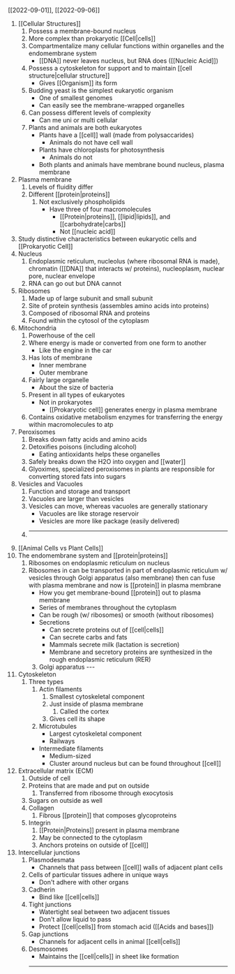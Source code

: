 [[2022-09-01]], [[2022-09-06]]
1. [[Cellular Structures]]
	1. Possess a membrane-bound nucleus
	2. More complex than prokaryotic [[Cell|cells]]
	3. Compartmentalize many cellular functions within organelles and the endomembrane system
		- [[DNA]] never leaves nucleus, but RNA does ([[Nucleic Acid]])
	4. Possess a cytoskeleton for support and to maintain [[cell structure|cellular structure]]
		- Gives [[Organism]] its form
	5. Budding yeast is the simplest eukaryotic organism
		- One of smallest genomes
		- Can easily see the membrane-wrapped organelles
	6. Can possess different levels of complexity
		- Can me uni or multi cellular
	7. Plants and animals are both eukaryotes
		- Plants have a [[cell]] wall (made from polysaccarides)
			- Animals do not have cell wall
		 - Plants have chloroplasts for photosynthesis
			 - Animals do not
		- Both plants and animals have membrane bound nucleus, plasma membrane
2. Plasma membrane
	1. Levels of fluidity differ
	2. Different [[protein|proteins]]
		1. Not exclusively phospholipids
			- Have three of four macromolecules 
				- [[Protein|proteins]], [[lipid|lipids]], and [[carbohydrate|carbs]]
				- Not [[nucleic acid]]
3. Study distinctive characteristics between eukaryotic cells and [[Prokaryotic Cell]]
4. Nucleus
	1. Endoplasmic reticulum, nucleolus (where ribosomal RNA is made), chromatin ([[DNA]] that interacts w/ proteins), nucleoplasm, nuclear pore, nuclear envelope
	2. RNA can go out but DNA cannot
5. Ribosomes
	1. Made up of large subunit and small subunit
	2. Site of protein synthesis (assembles amino acids into proteins)
	3. Composed of ribosomal RNA and proteins
	4. Found within the cytosol of the cytoplasm
6. Mitochondria
	1. Powerhouse of the cell
	2. Where energy is made or converted from one form to another
		- Like the engine in the car
	3. Has lots of membrane
		- Inner membrane
		- Outer membrane
	4. Fairly large organelle
		- About the size of bacteria
	5. Present in all types of eukaryotes
		- Not in prokaryotes
			- [[Prokaryotic cell]] generates energy in plasma membrane
	1. Contains oxidative metabolism enzymes for transferring the energy within macromolecules to atp
7. Peroxisomes
	1. Breaks down fatty acids and amino acids
	2. Detoxifies poisons (including alcohol)
		- Eating antioxidants helps these organelles
	3. Safely breaks down the H2O into oxygen and [[water]]
	4. Glyoximes, specialized peroxisomes in plants are responsible for converting stored fats into sugars
8. Vesicles and Vacuoles
	1. Function and storage and transport
	2. Vacuoles are larger than vesicles
	3. Vesicles can move, whereas vacuoles are generally stationary
		- Vacuoles are like storage reservoir
		- Vesicles are more like package (easily delivered)
	4. ---
9. [[Animal Cells vs Plant Cells]]
10. The endomembrane system and [[protein|proteins]]
	1. Ribosomes on endoplasmic reticulum on nucleus
	2. Ribosomes in can be transported in part of endoplasmic reticulum w/ vesicles through Golgi apparatus (also membrane) then can fuse with plasma membrane and now is [[protein]] in plasma membrane
		- How you get membrane-bound [[protein]] out to plasma membrane
		- Series of membranes throughout the cytoplasm
		- Can be rough (w/ ribosomes) or smooth (without ribosomes)
		- Secretions 
			- Can secrete proteins out of [[cell|cells]]
			- Can secrete carbs and fats
			- Mammals secrete milk (lactation is secretion)
			- Membrane and secretory proteins are synthesized in the rough endoplasmic reticulum (RER)
		3. Golgi apparatus ---
11. Cytoskeleton
	1. Three types
		1. Actin filaments
			1. Smallest cytoskeletal component
			2. Just inside of plasma membrane
				1. Called the cortex
			3. Gives cell its shape
		2. Microtubules
			- Largest cytoskeletal component
			- Railways
		- Intermediate filaments
			- Medium-sized
			- Cluster around nucleus but can be found throughout [[cell]]
12. Extracellular matrix (ECM)
	1. Outside of cell
	2. Proteins that are made and put on outside
		1. Transferred from ribosome through exocytosis
	3. Sugars on outside as well
	4. Collagen 
		1. Fibrous [[protein]] that composes glycoproteins
	5. Integrin
		1. [[Protein|Proteins]] present in plasma membrane
		2. May be connected to the cytoplasm
		3. Anchors proteins on outside of [[cell]]
13. Intercellular junctions
	1. Plasmodesmata
		- Channels that pass between [[cell]] walls of adjacent plant cells
	2. Cells of particular tissues adhere in unique ways
		- Don't adhere with other organs
	3. Cadherin
		- Bind like [[cell|cells]]
	4. Tight junctions
		- Watertight seal between two adjacent tissues
		- Don't allow liquid to pass
		- Protect [[cell|cells]] from stomach acid ([[Acids and bases]])
	5. Gap junctions
		- Channels for adjacent cells in animal [[cell|cells]]
	6. Desmosomes
		- Maintains the [[cell|cells]] in sheet like formation
		- ---